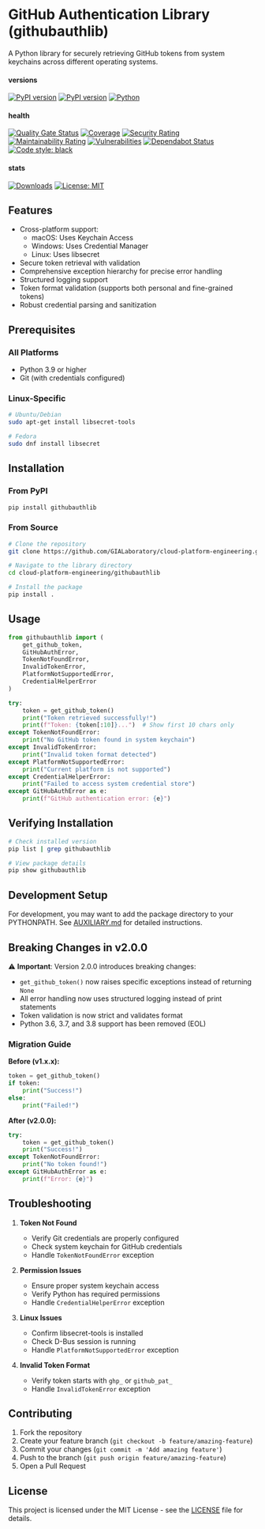# GitHub Authentication Library (githubauthlib)

A Python library for securely retrieving GitHub tokens from system keychains across different operating systems.

#### versions

[![PyPI version](https://badge.fury.io/py/githubauthlib.svg)](https://pypi.org/project/githubauthlib/)
[![PyPI version](https://img.shields.io/pypi/v/githubauthlib.svg)](https://pypi.org/project/githubauthlib/)
[![Python](https://img.shields.io/pypi/pyversions/githubauthlib.svg)](https://pypi.org/project/githubauthlib/)

#### health

[![Quality Gate Status](https://sonarcloud.io/api/project_badges/measure?project=fleXRPL_githubauthlib&metric=alert_status)](https://sonarcloud.io/summary/new_code?id=fleXRPL_githubauthlib)
[![Coverage](https://sonarcloud.io/api/project_badges/measure?project=fleXRPL_githubauthlib&metric=coverage)](https://sonarcloud.io/summary/new_code?id=fleXRPL_githubauthlib)
[![Security Rating](https://sonarcloud.io/api/project_badges/measure?project=fleXRPL_githubauthlib&metric=security_rating)](https://sonarcloud.io/summary/new_code?id=fleXRPL_githubauthlib)
[![Maintainability Rating](https://sonarcloud.io/api/project_badges/measure?project=fleXRPL_githubauthlib&metric=sqale_rating)](https://sonarcloud.io/summary/new_code?id=fleXRPL_githubauthlib)
[![Vulnerabilities](https://sonarcloud.io/api/project_badges/measure?project=fleXRPL_githubauthlib&metric=vulnerabilities)](https://sonarcloud.io/summary/new_code?id=fleXRPL_githubauthlib)
[![Dependabot Status](https://img.shields.io/badge/Dependabot-enabled-success.svg)](https://github.com/fleXRPL/githubauthlib/blob/main/.github/dependabot.yml)
[![Code style: black](https://img.shields.io/badge/code%20style-black-000000.svg)](https://github.com/psf/black)

#### stats

[![Downloads](https://pepy.tech/badge/githubauthlib)](https://pepy.tech/project/githubauthlib)
[![License: MIT](https://img.shields.io/badge/License-MIT-yellow.svg)](https://opensource.org/licenses/MIT)

## Features

- Cross-platform support:
  - macOS: Uses Keychain Access
  - Windows: Uses Credential Manager
  - Linux: Uses libsecret
- Secure token retrieval with validation
- Comprehensive exception hierarchy for precise error handling
- Structured logging support
- Token format validation (supports both personal and fine-grained tokens)
- Robust credential parsing and sanitization

## Prerequisites

### All Platforms

- Python 3.9 or higher
- Git (with credentials configured)

### Linux-Specific

```bash
# Ubuntu/Debian
sudo apt-get install libsecret-tools

# Fedora
sudo dnf install libsecret
```

## Installation

### From PyPI

```bash
pip install githubauthlib
```

### From Source

```bash
# Clone the repository
git clone https://github.com/GIALaboratory/cloud-platform-engineering.git

# Navigate to the library directory
cd cloud-platform-engineering/githubauthlib

# Install the package
pip install .
```

## Usage

```python
from githubauthlib import (
    get_github_token,
    GitHubAuthError,
    TokenNotFoundError,
    InvalidTokenError,
    PlatformNotSupportedError,
    CredentialHelperError
)

try:
    token = get_github_token()
    print("Token retrieved successfully!")
    print(f"Token: {token[:10]}...")  # Show first 10 chars only
except TokenNotFoundError:
    print("No GitHub token found in system keychain")
except InvalidTokenError:
    print("Invalid token format detected")
except PlatformNotSupportedError:
    print("Current platform is not supported")
except CredentialHelperError:
    print("Failed to access system credential store")
except GitHubAuthError as e:
    print(f"GitHub authentication error: {e}")
```

## Verifying Installation

```bash
# Check installed version
pip list | grep githubauthlib

# View package details
pip show githubauthlib
```

## Development Setup

For development, you may want to add the package directory to your PYTHONPATH. See [AUXILIARY.md](AUXILIARY.md) for detailed instructions.

## Breaking Changes in v2.0.0

⚠️ **Important**: Version 2.0.0 introduces breaking changes:

- `get_github_token()` now raises specific exceptions instead of returning `None`
- All error handling now uses structured logging instead of print statements
- Token validation is now strict and validates format
- Python 3.6, 3.7, and 3.8 support has been removed (EOL)

### Migration Guide

**Before (v1.x.x):**

```python
token = get_github_token()
if token:
    print("Success!")
else:
    print("Failed!")
```

**After (v2.0.0):**

```python
try:
    token = get_github_token()
    print("Success!")
except TokenNotFoundError:
    print("No token found!")
except GitHubAuthError as e:
    print(f"Error: {e}")
```

## Troubleshooting

1. **Token Not Found**
   - Verify Git credentials are properly configured
   - Check system keychain for GitHub credentials
   - Handle `TokenNotFoundError` exception

2. **Permission Issues**
   - Ensure proper system keychain access
   - Verify Python has required permissions
   - Handle `CredentialHelperError` exception

3. **Linux Issues**
   - Confirm libsecret-tools is installed
   - Check D-Bus session is running
   - Handle `PlatformNotSupportedError` exception

4. **Invalid Token Format**
   - Verify token starts with `ghp_` or `github_pat_`
   - Handle `InvalidTokenError` exception

## Contributing

1. Fork the repository
2. Create your feature branch (`git checkout -b feature/amazing-feature`)
3. Commit your changes (`git commit -m 'Add amazing feature'`)
4. Push to the branch (`git push origin feature/amazing-feature`)
5. Open a Pull Request

## License

This project is licensed under the MIT License - see the [LICENSE](LICENSE) file for details.
